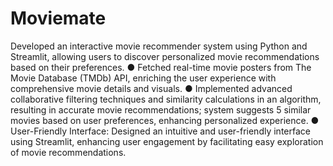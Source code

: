 # Moviemate
Developed an interactive movie recommender system using Python and Streamlit,
allowing users to discover personalized movie recommendations based on their
preferences.
● Fetched real-time movie posters from The Movie Database (TMDb) API, enriching the
user experience with comprehensive movie details and visuals.
● Implemented advanced collaborative filtering techniques and similarity calculations in an
algorithm, resulting in accurate movie recommendations; system suggests 5 similar
movies based on user preferences, enhancing personalized experience.
● User-Friendly Interface: Designed an intuitive and user-friendly interface using Streamlit,
enhancing user engagement by facilitating easy exploration of movie recommendations.
